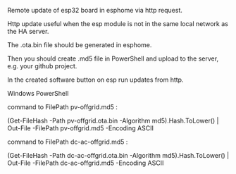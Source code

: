 Remote update of esp32 board in esphome via http request.

Http update useful when the esp module is not in the same local network as the HA server.

The .ota.bin file should be generated in esphome.

Then you should create .md5 file in PowerShell and upload to the server, e.g. your github project.

In the created software button on esp run updates from http.



Windows PowerShell

command to FilePath pv-offgrid.md5 :

(Get-FileHash -Path pv-offgrid.ota.bin -Algorithm md5).Hash.ToLower() | Out-File -FilePath pv-offgrid.md5 -Encoding ASCII

command to FilePath dc-ac-offgrid.md5 :

(Get-FileHash -Path dc-ac-offgrid.ota.bin -Algorithm md5).Hash.ToLower() | Out-File -FilePath dc-ac-offgrid.md5 -Encoding ASCII
